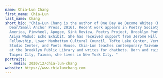 ```yaml
---
name: Chia-Lun Chang
first_name: Chia-Lun
last_name: Chang
short_bio: "Chia-Lun Chang is the author of One Day We Become Whites (No,
  Dear/Small Anchor Press, 2016). Recent work appears in Poetry Society of
  America, Pinwheel, Apogee, Sink Review, Poetry Project, Brooklyn Poets, and
  Asiya Wadud: Echo Exhibit. She has received support from Jerome Hill Artist
  Fellowship, Lower Manhattan Cultural Council, Tofte Lake Center, Vermont
  Studio Center, and Poets House. Chia-Lun teaches contemporary Taiwanese poetry
  at the Brooklyn Public Library and writes for chatbots. Born and raised in New
  Taipei City, Taiwan, she lives in New York City. "
portraits:
  - media: 2020/12/chia-lun-chang
website: https://www.chialunchang.com
---
```


